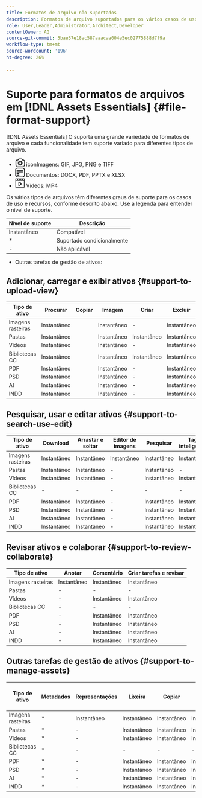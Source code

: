 ```yaml
---
title: Formatos de arquivo não suportados
description: Formatos de arquivo suportados para os vários casos de uso de [!DNL Assets Essentials]
role: User,Leader,Administrator,Architect,Developer
contentOwner: AG
source-git-commit: 5bae37e18ac587aaacaa004e5ec02775888d7f9a
workflow-type: tm+mt
source-wordcount: '196'
ht-degree: 26%

---
```



# Suporte para formatos de arquivos em [!DNL Assets Essentials] {#file-format-support}

[!DNL Assets Essentials] O suporta uma grande variedade de formatos de arquivo e cada funcionalidade tem suporte variado para diferentes tipos de arquivo.

* ![tipo de arquivo de imagem ](assets/do-not-localize/image-icon.png) iconImagens: GIF, JPG, PNG e TIFF
* ![ícone do tipo de arquivo do documento ](assets/do-not-localize/document-icon.png) Documentos: DOCX, PDF, PPTX e XLSX
* ![ícone de tipo de arquivo de vídeo ](assets/do-not-localize/video-icon.png) Vídeos: MP4

Os vários tipos de arquivos têm diferentes graus de suporte para os casos de uso e recursos, conforme descrito abaixo. Use a legenda para entender o nível de suporte.

| Nível de suporte | Descrição |
|---------------|-------------------------|
| Instantâneo | Compatível |
| * | Suportado condicionalmente |
| - | Não aplicável |

* Outras tarefas de gestão de ativos:

## Adicionar, carregar e exibir ativos {#support-to-upload-view}

<!-- TBD: For AEM, AI files require the PDF option to be selected when saving the AI file.
-->

| Tipo de ativo | Procurar | Copiar | Imagem | Criar | Excluir | Detalhes | Zoom da imagem | Visualizado recentemente |
|---------------|----------|------|----------|----------|----------|----------|------------|-----------------|
| Imagens rasteiras | Instantâneo |  | Instantâneo | - | Instantâneo | Instantâneo | Instantâneo | Instantâneo |
| Pastas | Instantâneo |  | Instantâneo | Instantâneo | Instantâneo | Instantâneo | - | - |
| Vídeos | Instantâneo |  | Instantâneo | - | Instantâneo | * | - | Instantâneo |
| Bibliotecas CC | Instantâneo |  | Instantâneo | Instantâneo | Instantâneo | Instantâneo | - | - |
| PDF | Instantâneo |  | Instantâneo | - | Instantâneo | Instantâneo | - | Instantâneo |
| PSD | Instantâneo |  | Instantâneo | - | Instantâneo | * | - | Instantâneo |
| AI | Instantâneo |  | Instantâneo | - | Instantâneo | * | - | Instantâneo |
| INDD | Instantâneo |  | Instantâneo | - | Instantâneo | * | - | Instantâneo |

## Pesquisar, usar e editar ativos {#support-to-search-use-edit}

| Tipo de ativo | Download | Arrastar e soltar | Editor de imagens | Pesquisar   | Tags inteligentes | Renomeie | Versões |
|---------------|----------|---------------|--------------|----------|------------|----------|----------|
| Imagens rasteiras | Instantâneo | Instantâneo | Instantâneo | Instantâneo | Instantâneo | Instantâneo | Instantâneo |
| Pastas | Instantâneo | Instantâneo | - | Instantâneo | - | Instantâneo | - |
| Vídeos | Instantâneo | Instantâneo | - | Instantâneo | Instantâneo | Instantâneo | - |
| Bibliotecas CC | - | - | - | - | - | Instantâneo | - |
| PDF | Instantâneo | Instantâneo | - | Instantâneo | Instantâneo | Instantâneo | - |
| PSD | Instantâneo | Instantâneo | - | Instantâneo | Instantâneo | Instantâneo | - |
| AI | Instantâneo | Instantâneo | - | Instantâneo | Instantâneo | Instantâneo | - |
| INDD | Instantâneo | Instantâneo | - | Instantâneo | Instantâneo | Instantâneo | - |

## Revisar ativos e colaborar {#support-to-review-collaborate}

| Tipo de ativo | Anotar | Comentário | Criar tarefas e revisar |
|---------------|----------|----------|-------------------------|
| Imagens rasteiras | Instantâneo | Instantâneo | Instantâneo |
| Pastas | - | - | - |
| Vídeos | - | Instantâneo | Instantâneo |
| Bibliotecas CC | - | - | - |
| PDF | - | Instantâneo | Instantâneo |
| PSD | - | Instantâneo | Instantâneo |
| AI | - | Instantâneo | Instantâneo |
| INDD | - | Instantâneo | Instantâneo |

## Outras tarefas de gestão de ativos {#support-to-manage-assets}

| Tipo de ativo | Metadados | Representações | Lixeira | Copiar | Mover | [!DNL Adobe Asset Link] check-in |
|---------------|----------|------------|----------|----------|----------|----------------------------------|
| Imagens rasteiras | * | Instantâneo | Instantâneo | Instantâneo | Instantâneo | Instantâneo |
| Pastas | * | - | Instantâneo | Instantâneo | Instantâneo | - |
| Vídeos | * | - | Instantâneo | Instantâneo | Instantâneo | - |
| Bibliotecas CC | * | - | - | - | - | - |
| PDF | * | - | Instantâneo | Instantâneo | Instantâneo | - |
| PSD | * | - | Instantâneo | Instantâneo | Instantâneo | - |
| AI | * | - | Instantâneo | Instantâneo | Instantâneo | - |
| INDD | * | - | Instantâneo | Instantâneo | Instantâneo | - |

<!-- TBD: Saving template table separately.
| Asset type    | Features |
|---------------|----------|
| Raster images |          |
| Folders       |          |
| Videos        |          |
| CC Libraries  |          |
| PDF files     |          |
| PSD           |          |
| AI            |          |
| INDD          |          |

>[!MORELIKETHIS]
>
>* []()
-->

